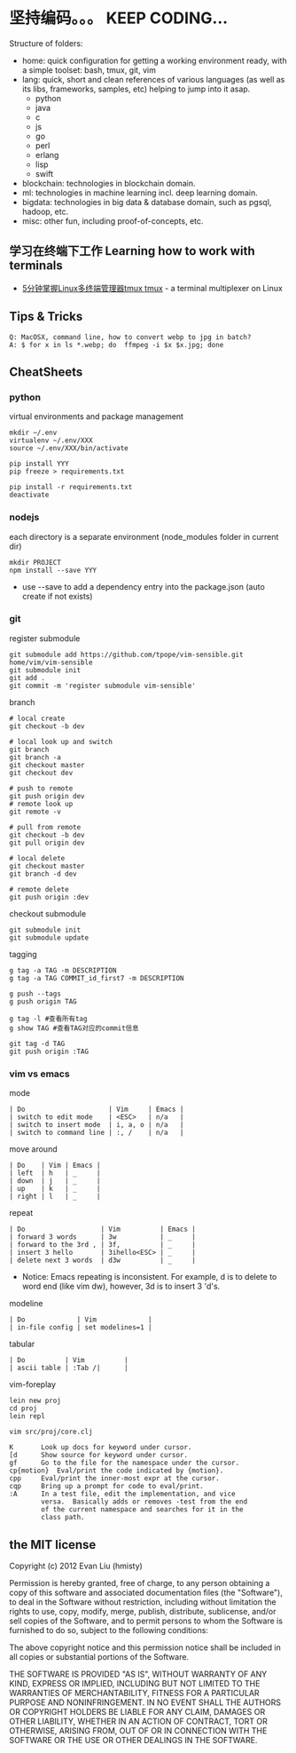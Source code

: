 <!-- vim:set ft=markdown: -->

# 坚持编码。。。 KEEP CODING...

Structure of folders:
- home: quick configuration for getting a working environment ready, with a simple toolset: bash, tmux, git, vim
- lang: quick, short and clean references of various languages (as well as its libs, frameworks, samples, etc) helping to jump into it asap.
	- python
	- java
	- c
	- js
	- go
	- perl
	- erlang
	- lisp
	- swift
- blockchain: technologies in blockchain domain.
- ml: technologies in machine learning incl. deep learning domain.
- bigdata: technologies in big data & database domain, such as pgsql, hadoop, etc.
- misc: other fun, including proof-of-concepts, etc.

## 学习在终端下工作 Learning how to work with terminals 

* [5分钟掌握Linux多终端管理器tmux tmux](home/tmux.md) - a terminal multiplexer on Linux


## Tips & Tricks

```
Q: MacOSX, command line, how to convert webp to jpg in batch?
A: $ for x in ls *.webp; do  ffmpeg -i $x $x.jpg; done
```

## CheatSheets

### python

virtual environments and package management

	mkdir ~/.env
	virtualenv ~/.env/XXX
	source ~/.env/XXX/bin/activate

	pip install YYY
	pip freeze > requirements.txt

	pip install -r requirements.txt
	deactivate

### nodejs

each directory is a separate environment (node\_modules folder in current dir)

	mkdir PROJECT
	npm install --save YYY

* use --save to add a dependency entry into the package.json (auto create if not exists)

### git

register submodule

	git submodule add https://github.com/tpope/vim-sensible.git home/vim/vim-sensible
	git submodule init
	git add .
	git commit -m 'register submodule vim-sensible'

branch
	
	# local create
	git checkout -b dev

	# local look up and switch
	git branch
	git branch -a
	git checkout master
	git checkout dev

	# push to remote
	git push origin dev
	# remote look up
	git remote -v
	
	# pull from remote
	git checkout -b dev
	git pull origin dev

	# local delete
	git checkout master
	git branch -d dev

	# remote delete
	git push origin :dev

checkout submodule

	git submodule init
	git submodule update

tagging

	g tag -a TAG -m DESCRIPTION
	g tag -a TAG COMMIT_id_first7 -m DESCRIPTION

	g push --tags
	g push origin TAG

	g tag -l #查看所有tag
	g show TAG #查看TAG对应的commit信息

	git tag -d TAG
	git push origin :TAG


### vim vs emacs

mode

	| Do                     | Vim     | Emacs |
	| switch to edit mode    | <ESC>   | n/a   |
	| switch to insert mode  | i, a, o | n/a   |
	| switch to command line | :, /    | n/a   |

move around

	| Do    | Vim | Emacs |
	| left  | h   | _     |
	| down  | j   | _     |
	| up    | k   | _     |
	| right | l   | _     |

repeat

	| Do                   | Vim          | Emacs |
	| forward 3 words      | 3w           | _     |
	| forward to the 3rd , | 3f,          | _     |
	| insert 3 hello       | 3ihello<ESC> | _     |
	| delete next 3 words  | d3w          | _     |

* Notice: Emacs repeating is inconsistent. For example, <ESC>d is to delete to word end (like vim dw), however, <ESC>3d is to insert 3 'd's.

modeline

	| Do             | Vim             |
	| in-file config | set modelines=1 |

tabular

	| Do          | Vim          |
	| ascii table | :Tab /|      |

vim-foreplay
	
	lein new proj
	cd proj
	lein repl

	vim src/proj/core.clj

	K		Look up docs for keyword under cursor.
	[d		Show source for keyword under cursor.
	gf		Go to the file for the namespace under the cursor.
	cp{motion}	Eval/print the code indicated by {motion}.
	cpp		Eval/print the inner-most expr at the cursor.
	cqp		Bring up a prompt for code to eval/print.
	:A		In a test file, edit the implementation, and vice
			versa.  Basically adds or removes -test from the end
			of the current namespace and searches for it in the
			class path.

the MIT license
---
Copyright (c) 2012 Evan Liu (hmisty)

Permission is hereby granted, free of charge, to any person obtaining a copy
of this software and associated documentation files (the "Software"), to deal
in the Software without restriction, including without limitation the rights
to use, copy, modify, merge, publish, distribute, sublicense, and/or sell
copies of the Software, and to permit persons to whom the Software is
furnished to do so, subject to the following conditions:

The above copyright notice and this permission notice shall be included in
all copies or substantial portions of the Software.

THE SOFTWARE IS PROVIDED "AS IS", WITHOUT WARRANTY OF ANY KIND, EXPRESS OR
IMPLIED, INCLUDING BUT NOT LIMITED TO THE WARRANTIES OF MERCHANTABILITY,
FITNESS FOR A PARTICULAR PURPOSE AND NONINFRINGEMENT. IN NO EVENT SHALL THE
AUTHORS OR COPYRIGHT HOLDERS BE LIABLE FOR ANY CLAIM, DAMAGES OR OTHER
LIABILITY, WHETHER IN AN ACTION OF CONTRACT, TORT OR OTHERWISE, ARISING FROM,
OUT OF OR IN CONNECTION WITH THE SOFTWARE OR THE USE OR OTHER DEALINGS IN
THE SOFTWARE.
